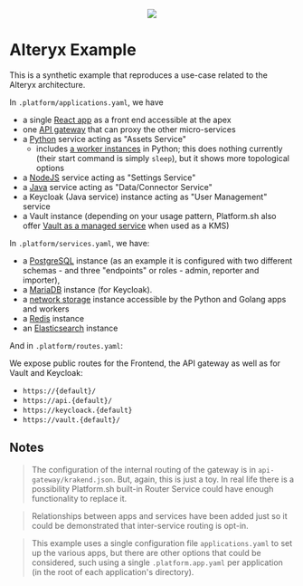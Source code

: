 <p align="center"><a href="https://console.platform.sh/projects/create-project/?template=https://github.com/vincenzo/alteryx-demo-template/blob/main/template-definition.yaml&utm_campaign=deploy_on_platform?utm_medium=button&utm_source=affiliate_links&utm_content=https://github.com/vincenzo/alteryx-demo-template/blob/main/template-definition.yaml" target="_blank" title="Deploy with Platform.sh"><img src="https://platform.sh/images/deploy/deploy-button-lg-blue.svg"></a></p>

# Alteryx Example

This is a synthetic example that reproduces a use-case related to the Alteryx architecture.

In `.platform/applications.yaml`, we have

* a single [React app](https://docs.platform.sh/development/templates.html#nodejs) as a front end accessible at the apex
* one [API gateway](https://www.krakend.io/) that can proxy the other micro-services
* a [Python](https://docs.platform.sh/languages/python.html) service acting as "Assets Service"
    * includes [a worker instances](https://docs.platform.sh/configuration/app/workers.html) in Python; this does nothing currently (their start command is simply `sleep`), but it
      shows more topological options
* a [NodeJS](https://docs.platform.sh/languages/nodejs.html) service acting as "Settings Service"
* a [Java](https://docs.platform.sh/languages/java.html) service acting as "Data/Connector Service"
* a Keycloak (Java service) instance acting as "User Management" service
* a Vault instance (depending on your usage pattern, Platform.sh also offer [Vault as a managed service](https://docs.platform.sh/configuration/services/vault.html) when used as a
  KMS)

In `.platform/services.yaml`, we have:

- a [PostgreSQL](https://docs.platform.sh/configuration/services/postgresql.html) instance (as an example it is configured with two different schemas - and three "endpoints" or roles -
  admin, reporter and importer),
- a [MariaDB](https://docs.platform.sh/configuration/services/mysql.html) instance (for Keycloak).
- a [network storage](https://docs.platform.sh/configuration/services/network-storage.html) instance accessible by the Python and Golang apps and workers
- a [Redis](https://docs.platform.sh/configuration/services/redis.html) instance
- an [Elasticsearch](https://docs.platform.sh/configuration/services/elasticsearch.html) instance

And in `.platform/routes.yaml`:

We expose public routes for the Frontend, the API gateway as well as for Vault and Keycloak:

- `https://{default}/`
- `https://api.{default}/`
- `https://keycloack.{default}`
- `https://vault.{default}/`

## Notes

> The configuration of the internal routing of the gateway is in `api-gateway/krakend.json`. But, again, this is just a toy. In real life there is a possibility Platform.sh built-in Router Service could have enough functionality to replace it.

> Relationships between apps and services have been added just so it could be demonstrated that inter-service routing is opt-in.

> This example uses a single configuration file `applications.yaml` to set up the various apps, but there are other options that could be considered, such using a single `.platform.app.yaml` per application (in the root of each application's directory).
